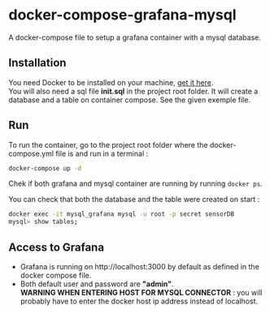 # docker-compose-grafana-mysql
A docker-compose file to setup a grafana container with a mysql database.

## Installation

You need Docker to be installed on your machine, [get it here](https://www.docker.com/).  
You will also need a sql file **init.sql** in the project root folder. It will create a database and a table on container compose. See the given exemple file.

## Run

To run the container, go to the project root folder where the docker-compose.yml file is and run in a terminal :
```bash
docker-compose up -d
```
Chek if both grafana and mysql container are running by running `docker ps`.  


You can check that both the database and the table were created on start :
```bash
docker exec -it mysql_grafana mysql -u root -p secret sensorDB
mysql> show tables;
```

## Access to Grafana

* Grafana is running on http://localhost:3000 by default as defined in the docker compose file.  
* Both default user and password are **"admin"**.  
**WARNING WHEN ENTERING HOST FOR MYSQL CONNECTOR** : you will probably have to enter the docker host ip address instead of localhost.
